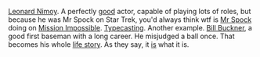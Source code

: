 <a href="https://en.wikipedia.org/wiki/Leonard_Nimoy#Star_Trek">Leonard Nimoy</a>. A perfectly <a href="https://www.emmys.com/bios/leonard-nimoy">good</a> actor, capable of playing lots of roles, but because he was Mr Spock on Star Trek, you'd always think wtf is <a href="https://www.youtube.com/watch?v=9lWBbDGYC3o">Mr Spock</a> doing on <a href="https://www.youtube.com/watch?v=kg76TOodagI">Mission Impossible</a>. <a href="https://en.wikipedia.org/wiki/Typecasting">Typecasting</a>. Another example. <a href="https://en.wikipedia.org/wiki/Bill_Buckner#1986_World_Series">Bill Buckner</a>, a good first baseman with a long career. He misjudged a ball once. That becomes his whole <a href="https://www.youtube.com/watch?v=rpyJjecJnuI">life story</a>. As they say, it <a href="https://twitter.com/davewiner/status/1296495392150949888">is</a> what it is. 
